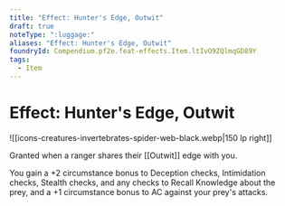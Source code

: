```yaml
---
title: "Effect: Hunter's Edge, Outwit"
draft: true
noteType: ":luggage:"
aliases: "Effect: Hunter's Edge, Outwit"
foundryId: Compendium.pf2e.feat-effects.Item.ltIvO9ZQlmqGD89Y
tags:
  - Item
---
```


# Effect: Hunter's Edge, Outwit
![[icons-creatures-invertebrates-spider-web-black.webp|150 lp right]]

Granted when a ranger shares their [[Outwit]] edge with you.

You gain a +2 circumstance bonus to Deception checks, Intimidation checks, Stealth checks, and any checks to Recall Knowledge about the prey, and a +1 circumstance bonus to AC against your prey's attacks.
